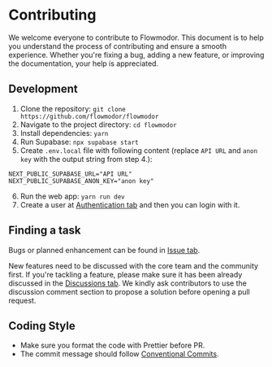 # Contributing

We welcome everyone to contribute to Flowmodor. This document is to help you understand the process of contributing and ensure a smooth experience. Whether you're fixing a bug, adding a new feature, or improving the documentation, your help is appreciated.

## Development

1. Clone the repository: `git clone https://github.com/flowmodor/flowmodor`
2. Navigate to the project directory: `cd flowmodor`
3. Install dependencies: `yarn`
4. Run Supabase: `npx supabase start`
5. Create `.env.local` file with following content (replace `API URL` and `anon key` with the output string from step 4.):

```text
NEXT_PUBLIC_SUPABASE_URL="API URL"
NEXT_PUBLIC_SUPABASE_ANON_KEY="anon key"
```

6. Run the web app: `yarn run dev`
7. Create a user at [Authentication tab](http://127.0.0.1:54323/project/default/auth/users) and then you can login with it.

## Finding a task

Bugs or planned enhancement can be found in [Issue tab](https://github.com/flowmodor/flowmodor/issues).

New features need to be discussed with the core team and the community first. If you're tackling a feature, please make sure it has been already discussed in the [Discussions tab](https://github.com/flowmodor/flowmodor/discussions/categories/feature-request). We kindly ask contributors to use the discussion comment section to propose a solution before opening a pull request.

## Coding Style

- Make sure you format the code with Prettier before PR.
- The commit message should follow [Conventional Commits](https://www.conventionalcommits.org/en/v1.0.0/).
